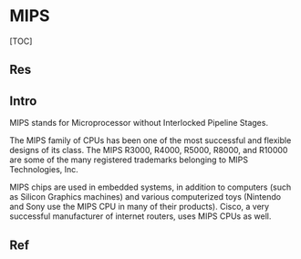 # MIPS

[TOC]



## Res


## Intro
MIPS stands for Microprocessor without Interlocked Pipeline Stages.

The MIPS family of CPUs has been one of the most successful and flexible designs of its class. The MIPS R3000, R4000, R5000, R8000, and R10000 are some of the many registered trademarks belonging to MIPS Technologies, Inc.

MIPS chips are used in embedded systems, in addition to computers (such as Silicon Graphics machines) and various computerized toys (Nintendo and Sony use the MIPS CPU in many of their products). Cisco, a very successful manufacturer of internet routers, uses MIPS CPUs as well.



## Ref

